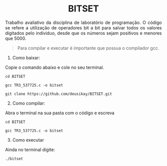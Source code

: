 <h1 align="center">
    <a>BITSET </a>
</h1>
<p align="justify">Trabalho avaliativo da disciplina de laboratório de programação. O código se refere a utilização de operadores bit a bit para salvar todos os valores digitados pelo individuo, desde que os números sejam positivos e menores que 5000.</p>

>Para compilar e executar é importante que possua o compilador gcc.

1. Como baixar:

Copie o comando abaixo e cole no seu terminal.
	
	cd BITSET
	
	gcc TR3_537725.c -o bitset
    
	git clone https://github.com/deusikay/BITSET.git

2. Como compilar:

Abra o terminal na sua pasta com o código e escreva
	
	cd BITSET
	
	gcc TR3_537725.c -o bitset
    
3. Como executar

Ainda no terminal digite:
	
	./bitset
